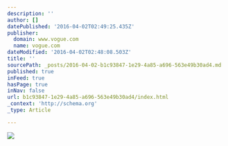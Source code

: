 ```yaml
---
description: ''
author: []
datePublished: '2016-04-02T02:49:25.435Z'
publisher:
  domain: www.vogue.com
  name: vogue.com
dateModified: '2016-04-02T02:48:08.503Z'
title: ''
sourcePath: _posts/2016-04-02-b1c93847-1e29-4a85-a696-563e49b30ad4.md
published: true
inFeed: true
hasPage: true
inNav: false
url: b1c93847-1e29-4a85-a696-563e49b30ad4/index.html
_context: 'http://schema.org'
_type: Article

---
```

![](http://media.vogue.com/r/h_480,w_660//wp-content/uploads/2016/01/04/12-angelina-jolie.jpg)